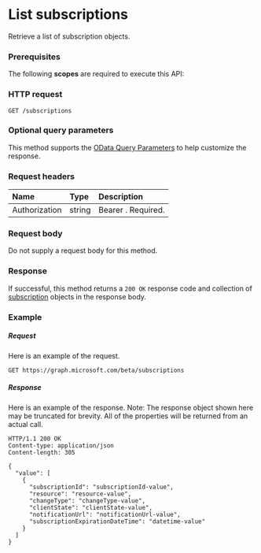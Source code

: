 # List subscriptions

Retrieve a list of subscription objects.
### Prerequisites
The following **scopes** are required to execute this API: 
### HTTP request
<!-- { "blockType": "ignored" } -->
```http
GET /subscriptions
```
### Optional query parameters
This method supports the [OData Query Parameters](http://graph.microsoft.io/docs/overview/query_parameters) to help customize the response.

### Request headers
| Name       | Type | Description|
|:-----------|:------|:----------|
| Authorization  | string  | Bearer <token>. Required. |


### Request body
Do not supply a request body for this method.
### Response
If successful, this method returns a `200 OK` response code and collection of [subscription](../resources/subscription.md) objects in the response body.
### Example
##### Request
Here is an example of the request.
<!-- {
  "blockType": "request",
  "name": "get_subscriptions"
}-->
```http
GET https://graph.microsoft.com/beta/subscriptions
```
##### Response
Here is an example of the response. Note: The response object shown here may be truncated for brevity. All of the properties will be returned from an actual call.
<!-- {
  "blockType": "response",
  "truncated": true,
  "@odata.type": "microsoft.graph.subscription",
  "isCollection": true
} -->
```http
HTTP/1.1 200 OK
Content-type: application/json
Content-length: 305

{
  "value": [
    {
      "subscriptionId": "subscriptionId-value",
      "resource": "resource-value",
      "changeType": "changeType-value",
      "clientState": "clientState-value",
      "notificationUrl": "notificationUrl-value",
      "subscriptionExpirationDateTime": "datetime-value"
    }
  ]
}
```

<!-- uuid: 8fcb5dbc-d5aa-4681-8e31-b001d5168d79
2015-10-25 14:57:30 UTC -->
<!-- {
  "type": "#page.annotation",
  "description": "List subscriptions",
  "keywords": "",
  "section": "documentation",
  "tocPath": ""
}-->
